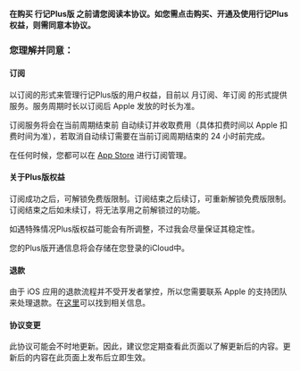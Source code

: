 #### 在购买 行记Plus版 之前请您阅读本协议。如您需点击购买、开通及使用行记Plus权益，则需同意本协议。

### 您理解并同意：

#### 订阅

以订阅的形式来管理行记Plus版的用户权益，目前以 月订阅、年订阅 的形式提供服务。服务周期时长以订阅后 Apple 发放的时长为准。

订阅服务将会在当前周期结束前 自动续订并收取费用（具体扣费时间以 Apple 扣费时间为准），若取消自动续订需要在当前订阅周期结束的 24 小时前完成。

在任何时候，您都可以在 [App Store](https://apps.apple.com/account/subscriptions) 进行订阅管理。

#### 关于Plus版权益

订阅成功之后，可解锁免费版限制。订阅结束之后续订，可重新解锁免费版限制。订阅结束之后如未续订，将无法享用之前解锁过的功能。

如遇特殊情况Plus版权益可能会有所调整，不过我会尽量保证其稳定性。

您的Plus版开通信息将会存储在您登录的iCloud中。

#### 退款

由于 iOS 应用的退款流程并不受开发者掌控，所以您需要联系 Apple 的支持团队来处理退款。在[这里](https://support.apple.com/zh-cn/HT204084)可以找到相关信息。

#### 协议变更

此协议可能会不时地更新。因此，建议您定期查看此页面以了解更新后的内容。更新后的内容在此页面上发布后立即生效。